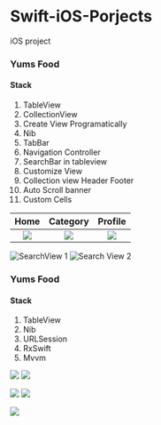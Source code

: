 # Swift-iOS-Porjects
iOS project 

### Yums Food

#### Stack
1. TableView
2. CollectionView
3. Create View Programatically
4. Nib
5. TabBar
6. Navigation Controller
7. SearchBar in tableview
8. Customize View
9. Collection view Header Footer
10. Auto Scroll banner
11. Custom Cells

Home              |  Category            |  Profile
:----------------:|:----------------: |:----------------:
![](/Yums_Feed/yums_home.png)  |  ![](/Yums_Feed/yums_category.png) | ![](/Yums_Feed/yums_profile.png) 

  ![SearchView 1](/Yums_Feed/search1.png) ![Search View 2](/Yums_Feed/search2.png)

### Yums Food

#### Stack
1. TableView
2. Nib
3. URLSession
4. RxSwift
5. Mvvm


![](Service_App/IMG_0002.png) ![](Service_App/IMG_0003.png) 

![](Service_App/IMG_0004.png) ![](Service_App/IMG_0005.png) 

![](Service_App/IMG_0006.png) 
